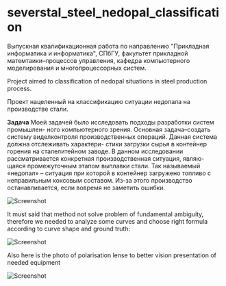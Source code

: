 # severstal_steel_nedopal_classification
Выпускная квалификационная работа по направлению "Прикладная информатика и информатика", СПбГУ, факультет прикладной матемтаики–процессов управления, кафедра компьютерного моделирования и многопроцессорных систем.

Project aimed to classification of nedopal situations in steel production process. 

Проект нацеленный на классификацию ситуации недопала на производстве стали.

**Задача**
Моей задачей было исследовать подходы разработки систем промышлен- ного компьютерного зрения. Основная задача–создать систему виделконтроля производственных операций. Данная система должна отслеживать характери- стики загрузки сырья в контейнер горения на сталелитейном заводе. В данном исследовании рассматривается конкретная производственная ситуация, являю- щаяся промежуточным этапом выплавки стали. Так называемый «недопал» – ситуация при которой в контейнер загружено топливо с неправильным коксовым составом. Из-за этого производство останавливается, если вовремя не заметить ошибки.

![Screenshot](Algorithm.png)

It must said that method not solve problem of fundamental ambiguity, therefore we needed to analyze some curves and choose right formula according to curve shape and ground truth:

![Screenshot](parametres.png)


Also here is the photo of polarisation lense to better vision presentation of needed equipment

![Screenshot](IMG_3760.JPG)

